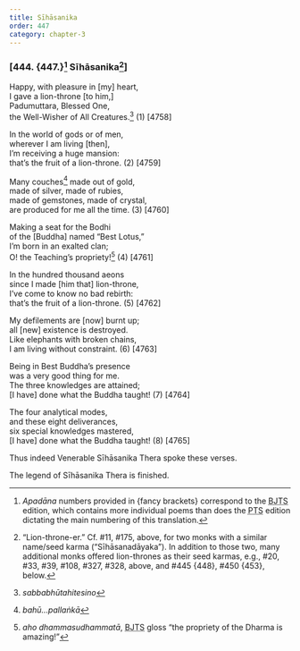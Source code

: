 ```yaml
---
title: Sīhāsanika
order: 447
category: chapter-3
---
```


### \[444. {447.}[^1] Sīhāsanika[^2]\]

Happy, with pleasure in \[my\] heart,  
I gave a lion-throne \[to him,\]  
Padumuttara, Blessed One,  
the Well-Wisher of All Creatures.[^3] (1) \[4758\]

In the world of gods or of men,  
wherever I am living \[then\],  
I’m receiving a huge mansion:  
that’s the fruit of a lion-throne. (2) \[4759\]

Many couches[^4] made out of gold,  
made of silver, made of rubies,  
made of gemstones, made of crystal,  
are produced for me all the time. (3) \[4760\]

Making a seat for the Bodhi  
of the \[Buddha\] named “Best Lotus,”  
I’m born in an exalted clan;  
O! the Teaching’s propriety![^5] (4) \[4761\]

In the hundred thousand aeons  
since I made \[him that\] lion-throne,  
I’ve come to know no bad rebirth:  
that’s the fruit of a lion-throne. (5) \[4762\]

My defilements are \[now\] burnt up;  
all \[new\] existence is destroyed.  
Like elephants with broken chains,  
I am living without constraint. (6) \[4763\]

Being in Best Buddha’s presence  
was a very good thing for me.  
The three knowledges are attained;  
\[I have\] done what the Buddha taught! (7) \[4764\]

The four analytical modes,  
and these eight deliverances,  
six special knowledges mastered,  
\[I have\] done what the Buddha taught! (8) \[4765\]

Thus indeed Venerable Sīhāsanika Thera spoke these verses.

The legend of Sīhāsanika Thera is finished.

[^1]: *Apadāna* numbers provided in {fancy brackets} correspond to the <abbr title="Buddha Jayanthi Tripitaka Series">BJTS</abbr> edition, which contains more individual poems than does the <abbr title="Pali Text Society">PTS</abbr> edition dictating the main numbering of this translation.

[^2]: “Lion-throne-er.” Cf. \#11, \#175, above, for two monks with a similar name/seed karma (“Sīhāsanadāyaka”). In addition to those two, many additional monks offered lion-thrones as their seed karmas, e.g., \#20, \#33, \#39, \#108, \#327, \#328, above, and \#445 {448}, \#450 {453}, below.

[^3]: *sabbabhūtahitesino*

[^4]: *bahū…pallaṅkā*

[^5]: *aho dhammasudhammatā*, <abbr title="Buddha Jayanthi Tripitaka Series">BJTS</abbr> gloss “the propriety of the Dharma is amazing!”
